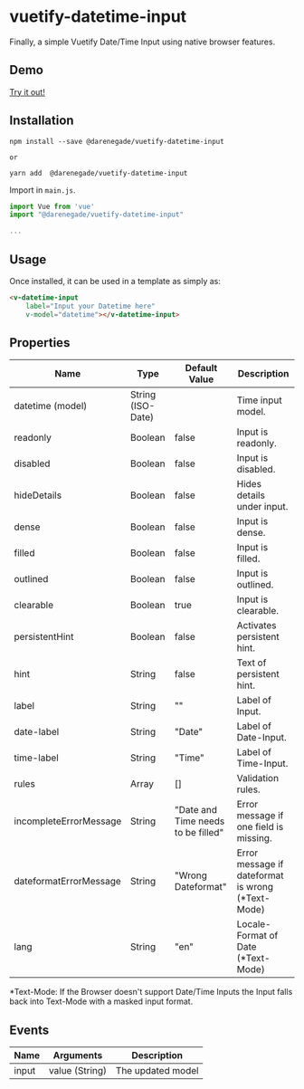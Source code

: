 # vuetify-datetime-input

Finally, a simple Vuetify Date/Time Input using native browser features.

## Demo

[Try it out!](https://darenegade.github.io/vuetify-datetime-input/)

## Installation

```shell
npm install --save @darenegade/vuetify-datetime-input

or

yarn add  @darenegade/vuetify-datetime-input
```

Import in `main.js`.
```js
import Vue from 'vue'
import "@darenegade/vuetify-datetime-input"

...
```

## Usage

Once installed, it can be used in a template as simply as:

```html
<v-datetime-input 
    label="Input your Datetime here" 
    v-model="datetime"></v-datetime-input>
```

## Properties

| Name                  | Type              | Default Value                     | Description                                       |
| ----------------      | -----------       | -------------                     | ----------------------------------                |
| datetime (model)      | String (ISO-Date) |                                   | Time input model.                                 |
| readonly              | Boolean           | false                             | Input is readonly.                                |
| disabled              | Boolean           | false                             | Input is disabled.                                |
| hideDetails           | Boolean           | false                             | Hides details under input.                        |
| dense                 | Boolean           | false                             | Input is dense.                                   |
| filled                | Boolean           | false                             | Input is filled.                                  |
| outlined              | Boolean           | false                             | Input is outlined.                                |
| clearable             | Boolean           | true                              | Input is clearable.                               |
| persistentHint        | Boolean           | false                             | Activates persistent hint.                        |
| hint                  | String            | false                             | Text of persistent hint.                          |
| label                 | String            | ""                                | Label of Input.                                   |
| date-label            | String            | "Date"                            | Label of Date-Input.                              |
| time-label            | String            | "Time"                            | Label of Time-Input.                              |
| rules                 | Array             | []                                | Validation rules.                                 |
| incompleteErrorMessage| String            | "Date and Time needs to be filled"| Error message if one field is missing.            |
| dateformatErrorMessage| String            | "Wrong Dateformat"                | Error message if dateformat is wrong (*Text-Mode)  |
| lang                  | String            | "en"                              | Locale-Format of Date (*Text-Mode)                 |

*Text-Mode: If the Browser doesn't support Date/Time Inputs the Input falls back into Text-Mode with a masked input format.

## Events

| Name  | Arguments           | Description             |
| ----- | ------------------- | ----------------------- |
| input | value (String) | The updated model       |
